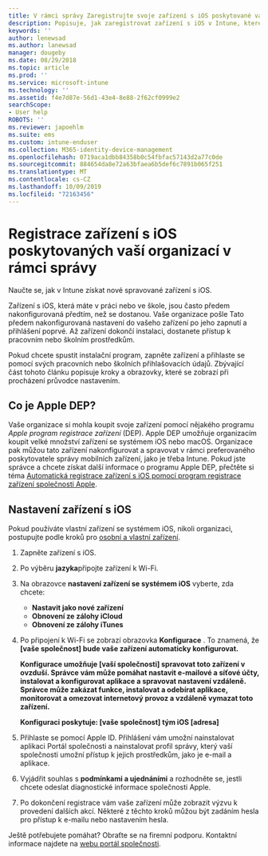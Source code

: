 ```yaml
---
title: V rámci správy Zaregistrujte svoje zařízení s iOS poskytované vaší organizací. | Microsoft Docs
description: Popisuje, jak zaregistrovat zařízení s iOS v Intune, které si koupil a poskytla vaše organizace.
keywords: ''
author: lenewsad
ms.author: lanewsad
manager: dougeby
ms.date: 08/29/2018
ms.topic: article
ms.prod: ''
ms.service: microsoft-intune
ms.technology: ''
ms.assetid: f4e7d87e-56d1-43e4-8e88-2f62cf0999e2
searchScope:
- User help
ROBOTS: ''
ms.reviewer: japoehlm
ms.suite: ems
ms.custom: intune-enduser
ms.collection: M365-identity-device-management
ms.openlocfilehash: 0719aca1dbb84358b0c54fbfac57143d2a77c0de
ms.sourcegitcommit: 884654da8e72a63bfaea6b5def6c7891b065f251
ms.translationtype: MT
ms.contentlocale: cs-CZ
ms.lasthandoff: 10/09/2019
ms.locfileid: "72163456"
---
```

# <a name="enroll-your-organization-provided-ios-device-in-management"></a>Registrace zařízení s iOS poskytovaných vaší organizací v rámci správy

Naučte se, jak v Intune získat nové spravované zařízení s iOS.  

Zařízení s iOS, která máte v práci nebo ve škole, jsou často předem nakonfigurovaná předtím, než se dostanou. Vaše organizace pošle Tato předem nakonfigurovaná nastavení do vašeho zařízení po jeho zapnutí a přihlášení poprvé. Až zařízení dokončí instalaci, dostanete přístup k pracovním nebo školním prostředkům.  

Pokud chcete spustit instalační program, zapněte zařízení a přihlaste se pomocí svých pracovních nebo školních přihlašovacích údajů. Zbývající část tohoto článku popisuje kroky a obrazovky, které se zobrazí při procházení průvodce nastavením.

## <a name="what-is-apple-dep"></a>Co je Apple DEP?

Vaše organizace si mohla koupit svoje zařízení pomocí nějakého programu *Apple program registrace zařízení* (DEP). Apple DEP umožňuje organizacím koupit velké množství zařízení se systémem iOS nebo macOS. Organizace pak můžou tato zařízení nakonfigurovat a spravovat v rámci preferovaného poskytovatele správy mobilních zařízení, jako je třeba Intune. Pokud jste správce a chcete získat další informace o programu Apple DEP, přečtěte si téma [Automatická registrace zařízení s iOS pomocí program registrace zařízení společnosti Apple](/intune/enrollment/device-enrollment-program-enroll-ios).

## <a name="set-up-your-ios-device"></a>Nastavení zařízení s iOS

Pokud používáte vlastní zařízení se systémem iOS, nikoli organizaci, postupujte podle kroků pro [osobní a vlastní zařízení](enroll-your-device-in-intune-ios.md).  

1. Zapněte zařízení s iOS.
2. Po výběru **jazyka**připojte zařízení k Wi-Fi.
3. Na obrazovce **nastavení zařízení se systémem iOS** vyberte, zda chcete:
   - **Nastavit jako nové zařízení**
   - **Obnovení ze zálohy iCloud**
   - **Obnovení ze zálohy iTunes**

4. Po připojení k Wi-Fi se zobrazí obrazovka **Konfigurace** . To znamená, že **[vaše společnost] bude vaše zařízení automaticky konfigurovat.**

   **Konfigurace umožňuje [vaší společnosti] spravovat toto zařízení v ovzduší. Správce vám může pomáhat nastavit e-mailové a síťové účty, instalovat a konfigurovat aplikace a spravovat nastavení vzdáleně. Správce může zakázat funkce, instalovat a odebírat aplikace, monitorovat a omezovat internetový provoz a vzdáleně vymazat toto zařízení.**

   **Konfiguraci poskytuje: [vaše společnost] tým iOS [adresa]**

5. Přihlaste se pomocí Apple ID. Přihlášení vám umožní nainstalovat aplikaci Portál společnosti a nainstalovat profil správy, který vaší společnosti umožní přístup k jejich prostředkům, jako je e-mail a aplikace.
6. Vyjádřit souhlas s **podmínkami a ujednáními** a rozhodněte se, jestli chcete odeslat diagnostické informace společnosti Apple.
7. Po dokončení registrace vám vaše zařízení může zobrazit výzvu k provedení dalších akcí. Některé z těchto kroků můžou být zadáním hesla pro přístup k e-mailu nebo nastavením hesla.

Ještě potřebujete pomáhat? Obraťte se na firemní podporu. Kontaktní informace najdete na [webu portál společnosti](https://go.microsoft.com/fwlink/?linkid=2010980).
